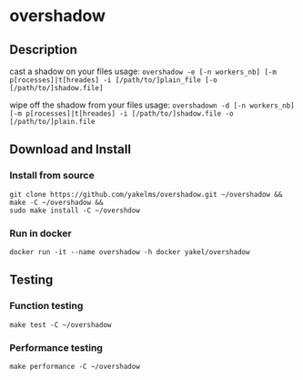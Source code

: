# overshadow

## Description
cast a shadow on your files
usage: `overshadow -e [-n workers_nb] [-m p[rocesses]|t[hreades] -i [/path/to/]plain_file [-o [/path/to/]shadow.file]`

wipe off the shadow from your files
usage: `overshadown -d [-n workers_nb] [-m p[rocesses]|t[hreades] -i [/path/to/]shadow.file -o [/path/to/]plain.file`


## Download and Install
### Install from source
```
git clone https://github.com/yakelms/overshadow.git ~/overshadow &&
make -C ~/overshadow &&
sudo make install -C ~/overshdow
```

### Run in docker
```
docker run -it --name overshadow -h docker yakel/overshadow
```


## Testing
### Function testing
```
make test -C ~/overshadow
```

### Performance testing
```
make performance -C ~/overshadow
```
